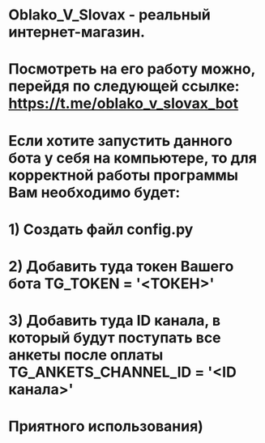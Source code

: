 # Oblako_V_Slovax - реальный интернет-магазин.
# Посмотреть на его работу можно, перейдя по следующей ссылке: https://t.me/oblako_v_slovax_bot
# 
# Если хотите запустить данного бота у себя на компьютере, то для корректной работы программы Вам необходимо будет:
# 1) Создать файл config.py
# 2) Добавить туда токен Вашего бота TG_TOKEN = '<ТОКЕН>'
# 3) Добавить туда ID канала, в который будут поступать все анкеты после оплаты TG_ANKETS_CHANNEL_ID = '<ID канала>'
# 
# Приятного использования)
